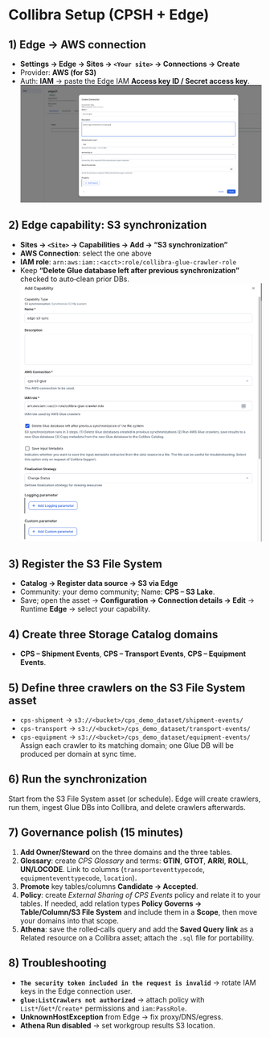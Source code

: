 # Collibra Setup (CPSH + Edge)

## 1) Edge → AWS connection
- **Settings → Edge → Sites → `<Your site>` → Connections → Create**
- Provider: **AWS (for S3)**
- Auth: **IAM** → paste the Edge IAM **Access key ID / Secret access key**.
![CPSH Glue Demo](./images/edge-connection.png)

## 2) Edge capability: **S3 synchronization**
- **Sites → `<Site>` → Capabilities → Add → “S3 synchronization”**
- **AWS Connection**: select the one above
- **IAM role**: `arn:aws:iam::<acct>:role/collibra-glue-crawler-role`
- Keep **“Delete Glue database left after previous synchronization”** checked to auto‑clean prior DBs.
![CPSH Glue Demo](./images/edge-capability.png)

## 3) Register the S3 File System
- **Catalog → Register data source → S3 via Edge**
- Community: your demo community; Name: **CPS – S3 Lake**.
- Save; open the asset → **Configuration → Connection details → Edit** → Runtime **Edge** → select your capability.

## 4) Create three **Storage Catalog** domains
- **CPS – Shipment Events**, **CPS – Transport Events**, **CPS – Equipment Events**.

## 5) Define three **crawlers** on the S3 File System asset
- `cps-shipment` → `s3://<bucket>/cps_demo_dataset/shipment-events/`
- `cps-transport` → `s3://<bucket>/cps_demo_dataset/transport-events/`
- `cps-equipment` → `s3://<bucket>/cps_demo_dataset/equipment-events/`
Assign each crawler to its matching domain; one Glue DB will be produced per domain at sync time.

## 6) Run the synchronization
Start from the S3 File System asset (or schedule). Edge will create crawlers, run them, ingest Glue DBs into Collibra, and delete crawlers afterwards.

## 7) Governance polish (15 minutes)
1. **Add Owner/Steward** on the three domains and the three tables.
2. **Glossary**: create *CPS Glossary* and terms: **GTIN**, **GTOT**, **ARRI**, **ROLL**, **UN/LOCODE**. Link to columns (`transporteventtypecode`, `equipmenteventtypecode`, `location`).
3. **Promote** key tables/columns **Candidate → Accepted**.
4. **Policy**: create *External Sharing of CPS Events* policy and relate it to your tables. If needed, add relation types **Policy Governs → Table/Column/S3 File System** and include them in a **Scope**, then move your domains into that scope.
5. **Athena**: save the rolled‑calls query and add the **Saved Query link** as a Related resource on a Collibra asset; attach the `.sql` file for portability.

## 8) Troubleshooting
- **`The security token included in the request is invalid`** → rotate IAM keys in the Edge connection user.
- **`glue:ListCrawlers not authorized`** → attach policy with `List*`/`Get*`/`Create*` permissions and `iam:PassRole`.
- **UnknownHostException** from Edge → fix proxy/DNS/egress.
- **Athena Run disabled** → set workgroup results S3 location.
